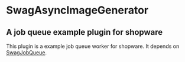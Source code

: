 # SwagAsyncImageGenerator

## A job queue example plugin for shopware

This plugin is a example job queue worker for shopware.
It depends on [SwagJobQueue](https://github.com/bcremer/SwagJobQueue).
